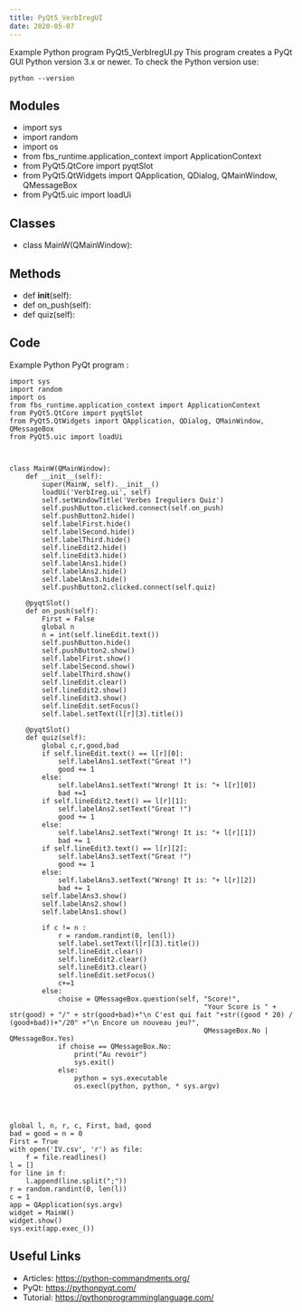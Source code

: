```yaml
---
title: PyQt5_VerbIregUI
date: 2020-05-07
---
```

Example Python program PyQt5_VerbIregUI.py
This program creates a PyQt GUI
Python version 3.x or newer.
To check the Python version use:

    python --version

## Modules

* import sys
* import random
* import os
* from fbs_runtime.application_context import ApplicationContext
* from PyQt5.QtCore import pyqtSlot
* from PyQt5.QtWidgets import QApplication, QDialog, QMainWindow, QMessageBox
* from PyQt5.uic import loadUi

## Classes

* class MainW(QMainWindow):

## Methods

* def __init__(self):
* def on_push(self):
* def quiz(self):

## Code

Example Python PyQt program :

    import sys
    import random
    import os
    from fbs_runtime.application_context import ApplicationContext
    from PyQt5.QtCore import pyqtSlot
    from PyQt5.QtWidgets import QApplication, QDialog, QMainWindow, QMessageBox
    from PyQt5.uic import loadUi
    
    
    
    class MainW(QMainWindow):
        def __init__(self):
            super(MainW, self).__init__()
            loadUi('VerbIreg.ui', self)
            self.setWindowTitle('Verbes Ireguliers Quiz')
            self.pushButton.clicked.connect(self.on_push)
            self.pushButton2.hide()
            self.labelFirst.hide()
            self.labelSecond.hide()
            self.labelThird.hide()
            self.lineEdit2.hide()
            self.lineEdit3.hide()
            self.labelAns1.hide()
            self.labelAns2.hide()
            self.labelAns3.hide()
            self.pushButton2.clicked.connect(self.quiz)
    
        @pyqtSlot()
        def on_push(self):
            First = False
            global n
            n = int(self.lineEdit.text())
            self.pushButton.hide()
            self.pushButton2.show()
            self.labelFirst.show()
            self.labelSecond.show()
            self.labelThird.show()
            self.lineEdit.clear()
            self.lineEdit2.show()
            self.lineEdit3.show()
            self.lineEdit.setFocus()
            self.label.setText(l[r][3].title())
    
        @pyqtSlot()
        def quiz(self):
            global c,r,good,bad
            if self.lineEdit.text() == l[r][0]:
                self.labelAns1.setText("Great !")
                good += 1
            else:
                self.labelAns1.setText("Wrong! It is: "+ l[r][0])
                bad +=1
            if self.lineEdit2.text() == l[r][1]:
                self.labelAns2.setText("Great !")
                good += 1
            else:
                self.labelAns2.setText("Wrong! It is: "+ l[r][1])
                bad += 1
            if self.lineEdit3.text() == l[r][2]:
                self.labelAns3.setText("Great !")
                good += 1
            else:
                self.labelAns3.setText("Wrong! It is: "+ l[r][2])
                bad += 1
            self.labelAns3.show()
            self.labelAns2.show()
            self.labelAns1.show()
    
            if c != n :
                r = random.randint(0, len(l))
                self.label.setText(l[r][3].title())
                self.lineEdit.clear()
                self.lineEdit2.clear()
                self.lineEdit3.clear()
                self.lineEdit.setFocus()
                c+=1
            else:
                choise = QMessageBox.question(self, "Score!",
                                                    "Your Score is " + str(good) + "/" + str(good+bad)+"\n C'est qui fait "+str((good * 20) / (good+bad))+"/20" +"\n Encore un nouveau jeu?",
                                                    QMessageBox.No | QMessageBox.Yes)
                if choise == QMessageBox.No:
                    print("Au revoir")
                    sys.exit()
                else:
                    python = sys.executable
                    os.execl(python, python, * sys.argv)
    
    
    
    
    global l, n, r, c, First, bad, good
    bad = good = n = 0
    First = True
    with open('IV.csv', 'r') as file:
        f = file.readlines()
    l = []
    for line in f:
        l.append(line.split(";"))
    r = random.randint(0, len(l))
    c = 1
    app = QApplication(sys.argv)
    widget = MainW()
    widget.show()
    sys.exit(app.exec_())
    
    

## Useful Links

- Articles: https://python-commandments.org/
- PyQt: https://pythonpyqt.com/
- Tutorial: https://pythonprogramminglanguage.com/
